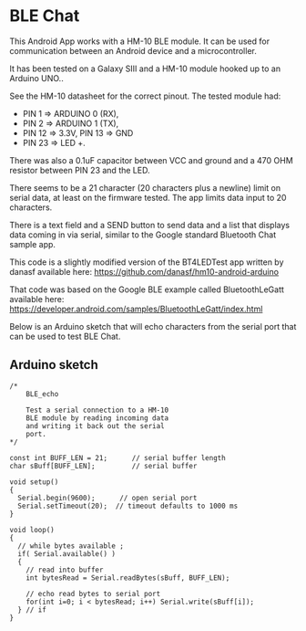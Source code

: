 # BLE Chat

This Android App works with a HM-10 BLE module.  It can be used for communication between an Android device and a microcontroller.

It has been tested on a Galaxy SIII and a HM-10 module hooked up to an Arduino UNO..  

See the HM-10 datasheet for the correct pinout.  The tested module had:

* PIN 1 =>  ARDUINO 0 (RX), 
* PIN 2 => ARDUINO 1 (TX), 
* PIN 12 => 3.3V, PIN 13 => GND 
* PIN 23 => LED +.  

There was also a 0.1uF capacitor between VCC and ground and a 470 OHM resistor between PIN 23 and the LED. 

There seems to be a 21 character (20 characters plus a newline) limit on serial data, at least on the firmware tested.  The app limits data input to 20 characters. 

There is a text field and a SEND button to send data and a list that displays data coming in via serial,  similar to the Google standard Bluetooth Chat sample app.

This code is a slightly modified version of the BT4LEDTest app written by danasf available here:  https://github.com/danasf/hm10-android-arduino 

That code was based on the Google BLE example called BluetoothLeGatt available here:  https://developer.android.com/samples/BluetoothLeGatt/index.html

Below is an Arduino sketch that will echo characters from the serial port that can be used to test BLE Chat.

## Arduino sketch

    /*
        BLE_echo
        
        Test a serial connection to a HM-10
        BLE module by reading incoming data
        and writing it back out the serial
        port.
    */
    
    const int BUFF_LEN = 21;      // serial buffer length
    char sBuff[BUFF_LEN];         // serial buffer
    
    void setup()
    {
      Serial.begin(9600);      // open serial port
      Serial.setTimeout(20);  // timeout defaults to 1000 ms
    }
    
    void loop()
    {
      // while bytes available ;
      if( Serial.available() )
      {
        // read into buffer
        int bytesRead = Serial.readBytes(sBuff, BUFF_LEN);
        
        // echo read bytes to serial port
        for(int i=0; i < bytesRead; i++) Serial.write(sBuff[i]);
      } // if
    }



